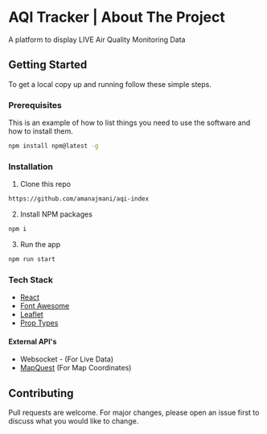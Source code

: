 # AQI Tracker | About The Project

A platform to display LIVE Air Quality Monitoring Data 


## Getting Started

To get a local copy up and running follow these simple steps.

### Prerequisites

This is an example of how to list things you need to use the software and how to install them.

```bash
npm install npm@latest -g
```

### Installation

1. Clone this repo

```bash
https://github.com/amanajmani/aqi-index
```

2. Install NPM packages

```bash
npm i
```

3. Run the app

```bash
npm run start
```
### Tech Stack
- [React](https://reactjs.org/)
- [Font Awesome](https://www.npmjs.com/package/@fortawesome/react-fontawesome)
- [Leaflet](https://react-leaflet.js.org/)
- [Prop Types](https://www.npmjs.com/package/prop-types)

#### External API's
- Websocket - (For Live Data)
- [MapQuest](https://www.mapquest.com/) (For Map Coordinates)


## Contributing
Pull requests are welcome. For major changes, please open an issue first to discuss what you would like to change.
